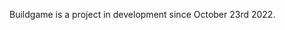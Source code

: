 Buildgame is a project in development since October 23rd 2022.

<!---
Buildgame1/Buildgame1 is a ✨ special ✨ repository because its `README.md` (this file) appears on your GitHub profile.
You can click the Preview link to take a look at your changes.
--->
